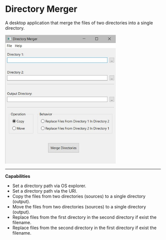 # Directory Merger

A desktop application that merge the files of two directories into a single directory.

<img src="https://raw.githubusercontent.com/plainoldprogrammer/directory-merger/master/screenshots/screenshot-main-window.jpg" width="358" height="417">

---

**Capabilities**

* Set a directory path via OS explorer.
* Set a directory path via the URI.
* Copy the files from two directories (sources) to a single directory (output).
* Move the files from two directories (sources) to a single directory (output).
* Replace files from the first directory in the second directory if exist the filename.
* Replace files from the second directory in the first directory if exist the filename.
